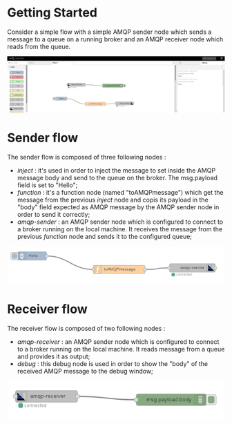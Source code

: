 # Getting Started

Consider a simple flow with a simple AMQP sender node which sends a message to a queue on a running broker and an AMQP receiver node which reads from the queue.

![Getting started flow](images/getting_started/flow.png)

# Sender flow

The sender flow is composed of three following nodes :

* _inject_ : it's used in order to inject the message to set inside the AMQP message body and send to the queue on the broker. The msg.payload field is set to "Hello";
* _function_ : it's a function node (named "toAMQPmessage") which get the message from the previous _inject_ node and copis its payload in the "body" field expected as AMQP message by the AMQP sender node in order to send it correctly;
* _amqp-sender_ : an AMQP sender node which is configured to connect to a broker running on the local machine. It receives the message from the previous _function_ node and sends it to the configured queue;

![Getting started sender flow](images/getting_started/sender_flow.png)

# Receiver flow

The receiver flow is composed of two following nodes :

* _amqp-receiver_ : an AMQP sender node which is configured to connect to a broker running on the local machine. It reads message from a queue and provides it as output;
* _debug_ : this debug node is used in order to show the "body" of the received AMQP message to the debug window;

![Getting started receiver flow](images/getting_started/receiver_flow.png)

